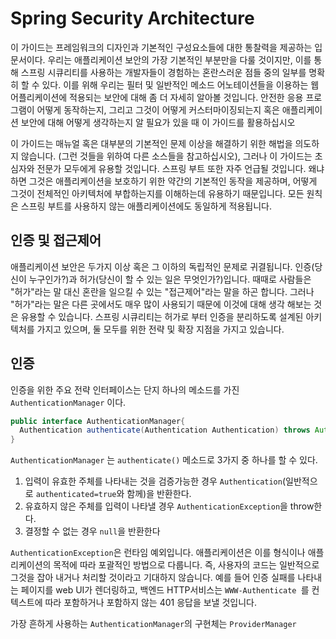 Spring Security Architecture
============================
이 가이드는 프레임워크의 디자인과 기본적인 구성요소들에 대한 통찰력을 제공하는 입문서이다. 우리는 애플리케이션 보안의 가장 기본적인 부분만을 다룰 것이지만, 이를 통해 스프링 시큐리티를 사용하는 개발자들이 경험하는 혼란스러운 점들 중의 일부를 명확히 할 수 있다. 이를 위해 우리는 필터 및 일반적인 메소드 어노테이션들을 이용하는 웹 어플리케이션에 적용되는 보안에 대해 좀 더 자세히 알아볼 것입니다. 안전한 응용 프로그램이 어떻게 동작하는지, 그리고 그것이 어떻게 커스터마이징되는지 혹은 애플리케이션 보안에 대해 어떻게 생각하는지 알 필요가 있을 때 이 가이드를 활용하십시오

이 가이드는 매뉴얼 혹은 대부분의 기본적인 문제 이상을 해결하기 위한 해법을 의도하지 않습니다. (그런 것들을 위하여 다른 소스들을 참고하십시오), 그러나 이 가이드는 초심자와 전문가 모두에게 유용할 것입니다. 스프링 부트 또한 자주 언급될 것입니다. 왜냐하면 그것은 애플리케이션을 보호하기 위한 약간의 기본적인 동작을 제공하며, 어떻게 그것이 전체적인 아키텍처에 부합하는지를 이해하는데 유용하기 때문입니다. 모든 원칙은 스프링 부트를 사용하지 않는 애플리케이션에도 동일하게 적용됩니다.

인증 및 접근제어
----------------
애플리케이션 보안은 두가지 이상 혹은 그 이하의 독립적인 문제로 귀결됩니다. 인증(당신이 누구인가?)과 허가(당신이 할 수 있는 일은 무엇인가?)입니다. 때때로 사람들은 "허가"라는 말 대신 혼란을 일으킬 수 있는 "접근제어"라는 말을 하곤 합니다. 그러나 "허가"라는 말은 다른 곳에서도 매우 많이 사용되기 때문에 이것에 대해 생각 해보는 것은 유용할 수 있습니다. 스프링 시큐리티는 허가로 부터 인증을 분리하도록 설계된 아키텍처를 가지고 있으며, 둘 모두를 위한 전략 및 확장 지점을 가지고 있습니다.

인증
----
인증을 위한 주요 전략 인터페이스는 단지 하나의 메소드를 가진 `AuthenticationManager` 이다.
```java
public interface AuthenticationManager{
  Authentication authenticate(Authentication Authentication) throws AuthenticationException
}
```
`AuthenticationManager` 는 `authenticate()` 메소드로 3가지 중 하나를 할 수 있다.
1. 입력이 유효한 주체를 나타내는 것을 검증가능한 경우 `Authentication`(일반적으로 `authenticated=true`와 함께)을 반환한다.
2. 유효하지 않은 주체를 입력이 나타낼 경우 `AuthenticationException`을 throw한다.
3. 결정할 수 없는 경우 `null`을 반환한다

`AuthenticationException`은 런타임 예외입니다. 애플리케이션은 이를 형식이나 애플리케이션의 목적에 따라 포괄적인 방법으로 다룹니다. 즉, 사용자의 코드는 일반적으로 그것을 잡아 내거나 처리할 것이라고 기대하지 않습니다. 예를 들어 인증 실패를 나타내는 페이지를 web UI가 렌더링하고, 백엔드 HTTP서비스는 `WWW-Authenticate `를 컨텍스트에 따라 포함하거나 포함하지 않는 401 응답을 보낼 것입니다.

가장 흔하게 사용하는 `AuthenticationManager`의 구현체는 `ProviderManager`
